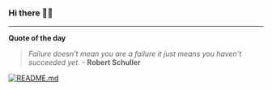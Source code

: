 ### Hi there 👋🏻


---

**Quote of the day**

> *Failure doesn't mean you are a failure it just means you haven't succeeded yet.* - **Robert Schuller** 

[![README.md](https://github.com/marcolovazzano/marcolovazzano/actions/workflows/readme.yml/badge.svg?branch=main)](https://github.com/marcolovazzano/marcolovazzano/actions/workflows/readme.yml)
